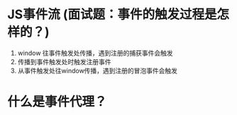 # JS事件流 (面试题：事件的触发过程是怎样的？)
1. window 往事件触发处传播，遇到注册的捕获事件会触发
2. 传播到事件触发处时触发注册事件
3. 从事件触发处往window传播，遇到注册的冒泡事件会触发



# 什么是事件代理？

